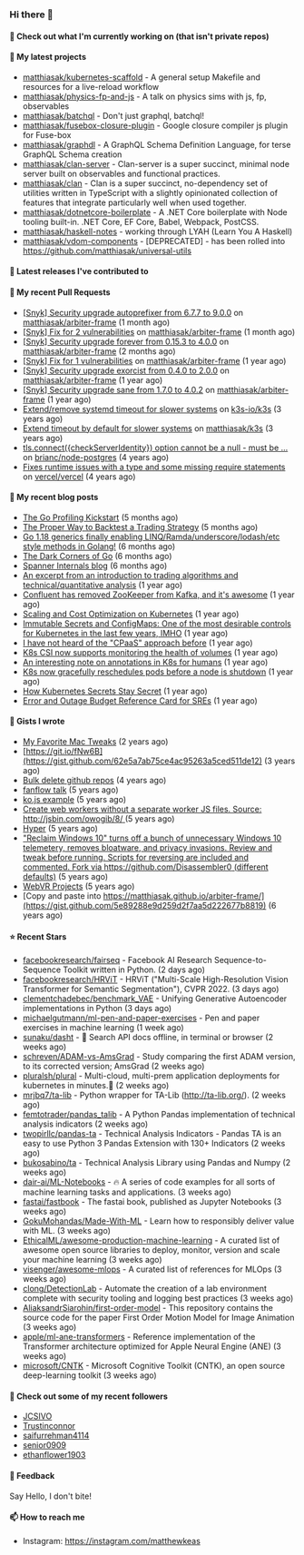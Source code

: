 ### Hi there 👋

#### 👷 Check out what I'm currently working on (that isn't private repos)


#### 🌱 My latest projects

- [matthiasak/kubernetes-scaffold](https://github.com/matthiasak/kubernetes-scaffold) - A general setup Makefile and resources for a live-reload workflow
- [matthiasak/physics-fp-and-js](https://github.com/matthiasak/physics-fp-and-js) - A talk on physics sims with js, fp, observables
- [matthiasak/batchql](https://github.com/matthiasak/batchql) - Don&#39;t just graphql, batchql!
- [matthiasak/fusebox-closure-plugin](https://github.com/matthiasak/fusebox-closure-plugin) - Google closure compiler js plugin for Fuse-box
- [matthiasak/graphdl](https://github.com/matthiasak/graphdl) - A GraphQL Schema Definition Language, for terse GraphQL Schema creation
- [matthiasak/clan-server](https://github.com/matthiasak/clan-server) - Clan-server is a super succinct, minimal node server built on observables and functional practices.
- [matthiasak/clan](https://github.com/matthiasak/clan) - Clan is a super succinct, no-dependency set of utilities written in TypeScript with a slightly opinionated collection of features that integrate particularly well when used together.
- [matthiasak/dotnetcore-boilerplate](https://github.com/matthiasak/dotnetcore-boilerplate) - A .NET Core boilerplate with Node tooling built-in. .NET Core, EF Core, Babel, Webpack, PostCSS.
- [matthiasak/haskell-notes](https://github.com/matthiasak/haskell-notes) - working through LYAH (Learn You A Haskell)
- [matthiasak/vdom-components](https://github.com/matthiasak/vdom-components) - [DEPRECATED] - has been rolled into https://github.com/matthiasak/universal-utils

#### 🔭 Latest releases I've contributed to


#### 🔨 My recent Pull Requests

- [[Snyk] Security upgrade autoprefixer from 6.7.7 to 9.0.0](https://github.com/matthiasak/arbiter-frame/pull/36) on [matthiasak/arbiter-frame](https://github.com/matthiasak/arbiter-frame) (1 month ago)
- [[Snyk] Fix for 2 vulnerabilities](https://github.com/matthiasak/arbiter-frame/pull/35) on [matthiasak/arbiter-frame](https://github.com/matthiasak/arbiter-frame) (1 month ago)
- [[Snyk] Security upgrade forever from 0.15.3 to 4.0.0](https://github.com/matthiasak/arbiter-frame/pull/34) on [matthiasak/arbiter-frame](https://github.com/matthiasak/arbiter-frame) (2 months ago)
- [[Snyk] Fix for 1 vulnerabilities](https://github.com/matthiasak/arbiter-frame/pull/25) on [matthiasak/arbiter-frame](https://github.com/matthiasak/arbiter-frame) (1 year ago)
- [[Snyk] Security upgrade exorcist from 0.4.0 to 2.0.0](https://github.com/matthiasak/arbiter-frame/pull/24) on [matthiasak/arbiter-frame](https://github.com/matthiasak/arbiter-frame) (1 year ago)
- [[Snyk] Security upgrade sane from 1.7.0 to 4.0.2](https://github.com/matthiasak/arbiter-frame/pull/23) on [matthiasak/arbiter-frame](https://github.com/matthiasak/arbiter-frame) (1 year ago)
- [Extend/remove systemd timeout for slower systems](https://github.com/k3s-io/k3s/pull/226) on [k3s-io/k3s](https://github.com/k3s-io/k3s) (3 years ago)
- [Extend timeout by default for slower systems](https://github.com/matthiasak/k3s/pull/1) on [matthiasak/k3s](https://github.com/matthiasak/k3s) (3 years ago)
- [tls.connect({checkServerIdentity}) option cannot be a null - must be …](https://github.com/brianc/node-postgres/pull/1638) on [brianc/node-postgres](https://github.com/brianc/node-postgres) (4 years ago)
- [Fixes runtime issues with a type and some missing require statements](https://github.com/vercel/vercel/pull/946) on [vercel/vercel](https://github.com/vercel/vercel) (4 years ago)

#### 📜 My recent blog posts

- [The Go Profiling Kickstart](https://keas.app/the-go-profiling/) (5 months ago)
- [The Proper Way to Backtest a Trading Strategy](https://keas.app/the-proper-way-to-backtest-a-trading-strategy/) (5 months ago)
- [Go 1.18 generics finally enabling LINQ/Ramda/underscore/lodash/etc style methods in Golang!](https://keas.app/go-1-18-generics-finally-enabling-linq-ramda-underscore-lodash-etc-style-methods-in-golang/) (6 months ago)
- [The Dark Corners of Go](https://keas.app/the-dark-corners-of-go/) (6 months ago)
- [Spanner Internals blog](https://keas.app/spanner-internals-blog/) (6 months ago)
- [An excerpt from an introduction to trading algorithms and technical/quantitative analysis](https://keas.app/an-excerpt-from-an-introduction-to-trading-algorithms-and-technical-quantitative-analysis/) (1 year ago)
- [Confluent has removed ZooKeeper from Kafka, and it&#39;s awesome](https://keas.app/confluent-has-removed-zookeeper-from-kafka-and-its-awesome/) (1 year ago)
- [Scaling and Cost Optimization on Kubernetes](https://keas.app/scaling-architectures-and-costs/) (1 year ago)
- [Immutable Secrets and ConfigMaps: One of the most desirable controls for Kubernetes in the last few years, IMHO](https://keas.app/immutable-secrets-and-configmaps-one-of-the-most-desirable-controls-for-kubernetes-in-the-last-few-years-imho/) (1 year ago)
- [I have not heard of the &#34;CPaaS&#34; approach before](https://keas.app/i-have-not-heard-of-the-cpaas-approach-before/) (1 year ago)
- [K8s CSI now supports monitoring the health of volumes](https://keas.app/k8s-csi-now-supports-monitoring-the-health-of-volumes/) (1 year ago)
- [An interesting note on annotations in K8s for humans](https://keas.app/an-interesting-note-on-annotations-in-k8s-for-humans/) (1 year ago)
- [K8s now gracefully reschedules pods before a node is shutdown](https://keas.app/k8s-now-gracefully-reschedules-pods-before-a-node-is-shutdown/) (1 year ago)
- [How Kubernetes Secrets Stay Secret](https://keas.app/how-kubernetes-secrets-stay-secret/) (1 year ago)
- [Error and Outage Budget Reference Card for SREs](https://keas.app/error-and-outage-budget-reference-card-for-sres/) (1 year ago)

#### 📓 Gists I wrote

- [My Favorite Mac Tweaks](https://gist.github.com/e94e962b3966e7e1015f4a62b5c2e7ff) (2 years ago)
- [https://git.io/fNw6B](https://gist.github.com/62e5a7ab75ce4ac95263a5ced511de12) (3 years ago)
- [Bulk delete github repos](https://gist.github.com/3213ba5e44be3b08bb84fb667d54d1e7) (4 years ago)
- [fanflow talk](https://gist.github.com/e983d8424a1e7d51f0e45f3a844a5b0e) (5 years ago)
- [ko.js example](https://gist.github.com/4a6bf89be55fb8748df99f8fc8d068e1) (5 years ago)
- [Create web workers without a separate worker JS files.
Source: http://jsbin.com/owogib/8/ ](https://gist.github.com/e7a7761a8d695c3f4ad39fc7c191243c) (5 years ago)
- [Hyper](https://gist.github.com/1004db7c17e6549102f764a43d8a602c) (5 years ago)
- [&#34;Reclaim Windows 10&#34; turns off a bunch of unnecessary Windows 10 telemetery, removes bloatware, and privacy invasions. Review and tweak before running. Scripts for reversing are included and commented. Fork via https://github.com/Disassembler0 (different defaults)](https://gist.github.com/8f110d34c51b6aca60b4e7291155b92e) (5 years ago)
- [WebVR Projects](https://gist.github.com/5771cff8f97e927d73233807d8cb968c) (5 years ago)
- [Copy and paste into https://matthiasak.github.io/arbiter-frame/](https://gist.github.com/5e89288e9d259d2f7aa5d222677b8819) (6 years ago)

#### ⭐ Recent Stars

- [facebookresearch/fairseq](https://github.com/facebookresearch/fairseq) - Facebook AI Research Sequence-to-Sequence Toolkit written in Python. (2 days ago)
- [facebookresearch/HRViT](https://github.com/facebookresearch/HRViT) - HRViT (&#34;Multi-Scale High-Resolution Vision Transformer for Semantic Segmentation&#34;), CVPR 2022. (3 days ago)
- [clementchadebec/benchmark_VAE](https://github.com/clementchadebec/benchmark_VAE) - Unifying Generative Autoencoder implementations in Python (3 days ago)
- [michaelgutmann/ml-pen-and-paper-exercises](https://github.com/michaelgutmann/ml-pen-and-paper-exercises) - Pen and paper exercises in machine learning (1 week ago)
- [sunaku/dasht](https://github.com/sunaku/dasht) - 💁 Search API docs offline, in terminal or browser (2 weeks ago)
- [schreven/ADAM-vs-AmsGrad](https://github.com/schreven/ADAM-vs-AmsGrad) - Study comparing the first ADAM version, to its corrected version; AmsGrad (2 weeks ago)
- [pluralsh/plural](https://github.com/pluralsh/plural) - Multi-cloud, multi-prem application deployments for kubernetes in minutes.🚀 (2 weeks ago)
- [mrjbq7/ta-lib](https://github.com/mrjbq7/ta-lib) - Python wrapper for TA-Lib (http://ta-lib.org/). (2 weeks ago)
- [femtotrader/pandas_talib](https://github.com/femtotrader/pandas_talib) - A Python Pandas implementation of technical analysis indicators (2 weeks ago)
- [twopirllc/pandas-ta](https://github.com/twopirllc/pandas-ta) - Technical Analysis Indicators - Pandas TA is an easy to use Python 3 Pandas Extension with 130&#43; Indicators (2 weeks ago)
- [bukosabino/ta](https://github.com/bukosabino/ta) - Technical Analysis Library using Pandas and Numpy (2 weeks ago)
- [dair-ai/ML-Notebooks](https://github.com/dair-ai/ML-Notebooks) - :fire: A series of code examples for all sorts of machine learning tasks and applications. (3 weeks ago)
- [fastai/fastbook](https://github.com/fastai/fastbook) - The fastai book, published as Jupyter Notebooks (3 weeks ago)
- [GokuMohandas/Made-With-ML](https://github.com/GokuMohandas/Made-With-ML) - Learn how to responsibly deliver value with ML. (3 weeks ago)
- [EthicalML/awesome-production-machine-learning](https://github.com/EthicalML/awesome-production-machine-learning) - A curated list of awesome open source libraries to deploy, monitor, version and scale your machine learning (3 weeks ago)
- [visenger/awesome-mlops](https://github.com/visenger/awesome-mlops) - A curated list of references for MLOps  (3 weeks ago)
- [clong/DetectionLab](https://github.com/clong/DetectionLab) - Automate the creation of a lab environment complete with security tooling and logging best practices (3 weeks ago)
- [AliaksandrSiarohin/first-order-model](https://github.com/AliaksandrSiarohin/first-order-model) - This repository contains the source code for the paper First Order Motion Model for Image Animation  (3 weeks ago)
- [apple/ml-ane-transformers](https://github.com/apple/ml-ane-transformers) - Reference implementation of the Transformer architecture optimized for Apple Neural Engine (ANE) (3 weeks ago)
- [microsoft/CNTK](https://github.com/microsoft/CNTK) - Microsoft Cognitive Toolkit (CNTK), an open source deep-learning toolkit (3 weeks ago)

#### 👯 Check out some of my recent followers

- [JCSIVO](https://github.com/JCSIVO)
- [Trustinconnor](https://github.com/Trustinconnor)
- [saifurrehman4114](https://github.com/saifurrehman4114)
- [senior0909](https://github.com/senior0909)
- [ethanflower1903](https://github.com/ethanflower1903)

#### 💬 Feedback

Say Hello, I don't bite!

#### 📫 How to reach me

- Instagram: https://instagram.com/matthewkeas

